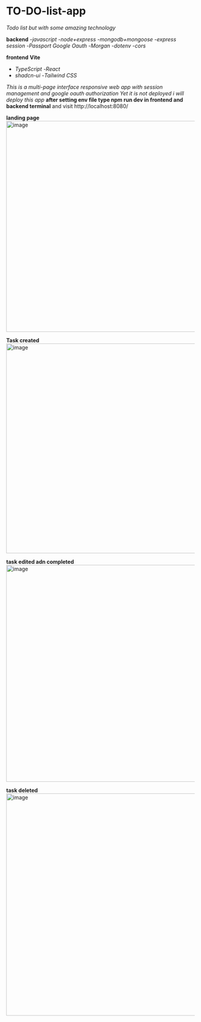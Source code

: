# TO-DO-list-app

_Todo list but with some amazing technology_

**backend**
-_javascript_
-_node+express_
-_mongodb+mongoose_
-_express session_
-_Passport Google Oauth_
-_Morgan_
-_dotenv_
-_cors_

**frontend**
**Vite**
- _TypeScript_
-_React_
- _shadcn-ui_
-_Tailwind CSS_

_This is a multi-page interface responsive web app with session management and google oauth authorization_
_Yet it is not deployed i will deploy this app_
**after setting env file type npm run dev in frontend and backend terminal**
and visit http://localhost:8080/

**landing page**
<img width="1290" height="562" alt="image" src="https://github.com/user-attachments/assets/07f2bcc3-51b5-452d-9a1b-b61d851208d3" />


**Task created**
<img width="1357" height="559" alt="image" src="https://github.com/user-attachments/assets/4d71c440-edd0-42d8-94a8-445f58fa05a2" />


**task edited adn completed**
<img width="1357" height="578" alt="image" src="https://github.com/user-attachments/assets/dd45e7e7-1ee3-449e-b6bf-b619c0e5d8a5" />


**task deleted**
<img width="1359" height="592" alt="image" src="https://github.com/user-attachments/assets/921ccd03-b10e-4401-9cc9-92329e579e22" />



